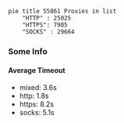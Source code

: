 
```mermaid
pie title 55861 Proxies in list
    "HTTP" : 25025
    "HTTPS": 7905
    "SOCKS" : 29664
```

### Some Info
#### Average Timeout

- mixed: 3.6s
- http: 1.8s
- https: 8.2s
- socks: 5.1s